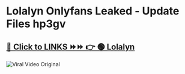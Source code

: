 
 # Lolalyn Onlyfans Leaked - Update Files hp3gv

## <h2><a href="https://clipsfans.com/Lolalyn&ref=git">🔗 Click to LINKS ⏩⏩ 👉 🟢 Lolalyn </a></h2>

<a href="https://clipsfans.com/Lolalyn&ref=git" rel="nofollow" data-target="animated-image.originalLink"><img src="https://i.ibb.co.com/xMMVF88/686577567.gif" alt="Viral Video Original" style="max-width: 100%; display: inline-block;" data-target="animated-image.originalImage"></a>

